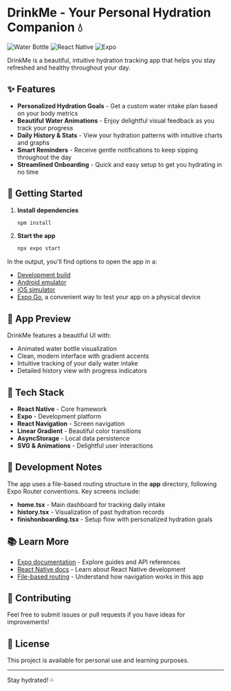 # DrinkMe - Your Personal Hydration Companion 💧

![Water Bottle](https://img.shields.io/badge/Hydration-Tracker-38bdf8)
![React Native](https://img.shields.io/badge/React_Native-App-61dafb)
![Expo](https://img.shields.io/badge/Expo-Project-000020)

DrinkMe is a beautiful, intuitive hydration tracking app that helps you stay refreshed and healthy throughout your day.

## ✨ Features

- **Personalized Hydration Goals** - Get a custom water intake plan based on your body metrics
- **Beautiful Water Animations** - Enjoy delightful visual feedback as you track your progress
- **Daily History & Stats** - View your hydration patterns with intuitive charts and graphs
- **Smart Reminders** - Receive gentle notifications to keep sipping throughout the day
- **Streamlined Onboarding** - Quick and easy setup to get you hydrating in no time

## 🚀 Getting Started

1. **Install dependencies**

   ```bash
   npm install
   ```

2. **Start the app**

   ```bash
   npx expo start
   ```

In the output, you'll find options to open the app in a:

- [Development build](https://docs.expo.dev/develop/development-builds/introduction/)
- [Android emulator](https://docs.expo.dev/workflow/android-studio-emulator/)
- [iOS simulator](https://docs.expo.dev/workflow/ios-simulator/)
- [Expo Go](https://expo.dev/go), a convenient way to test your app on a physical device

## 📱 App Preview

DrinkMe features a beautiful UI with:

- Animated water bottle visualization
- Clean, modern interface with gradient accents
- Intuitive tracking of your daily water intake
- Detailed history view with progress indicators

## 🔧 Tech Stack

- **React Native** - Core framework
- **Expo** - Development platform
- **React Navigation** - Screen navigation
- **Linear Gradient** - Beautiful color transitions
- **AsyncStorage** - Local data persistence
- **SVG & Animations** - Delightful user interactions

## 📝 Development Notes

The app uses a file-based routing structure in the **app** directory, following Expo Router conventions. Key screens include:

- **home.tsx** - Main dashboard for tracking daily intake
- **history.tsx** - Visualization of past hydration records
- **finishonboarding.tsx** - Setup flow with personalized hydration goals

## 📚 Learn More

- [Expo documentation](https://docs.expo.dev/) - Explore guides and API references
- [React Native docs](https://reactnative.dev/) - Learn about React Native development
- [File-based routing](https://docs.expo.dev/router/introduction) - Understand how navigation works in this app

## 🤝 Contributing

Feel free to submit issues or pull requests if you have ideas for improvements!

## 📄 License

This project is available for personal use and learning purposes.

---

Stay hydrated! 💦
